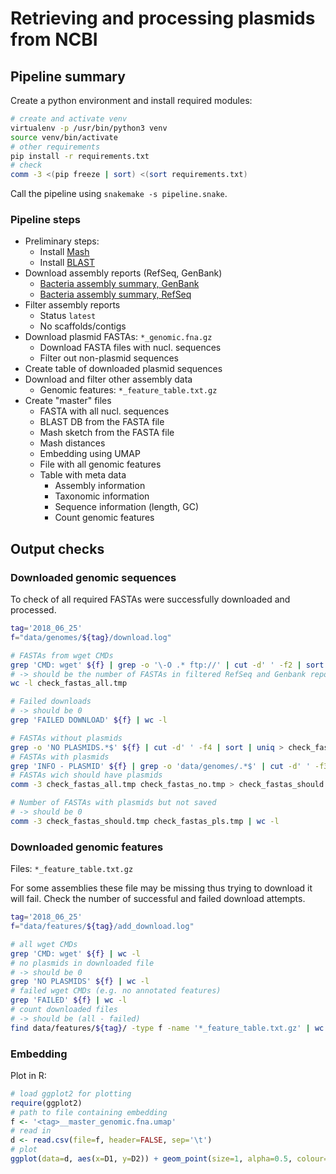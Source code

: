 # Retrieving and processing plasmids from NCBI

## Pipeline summary

Create a python environment and install required modules:

```bash
# create and activate venv
virtualenv -p /usr/bin/python3 venv
source venv/bin/activate
# other requirements
pip install -r requirements.txt
# check
comm -3 <(pip freeze | sort) <(sort requirements.txt)
```

Call the pipeline using `snakemake -s pipeline.snake`.

### Pipeline steps

- Preliminary steps:
    - Install [Mash](https://github.com/marbl/Mash)
    - Install [BLAST](https://blast.ncbi.nlm.nih.gov/Blast.cgi)
- Download assembly reports (RefSeq, GenBank)
    - [Bacteria assembly summary, GenBank](ftp://ftp.ncbi.nlm.nih.gov/genomes/genbank/bacteria/assembly_summary.txt)
    - [Bacteria assembly summary, RefSeq](ftp://ftp.ncbi.nlm.nih.gov/genomes/refseq/bacteria/assembly_summary.txt)
- Filter assembly reports
    - Status `latest`
    - No scaffolds/contigs
- Download plasmid FASTAs: `*_genomic.fna.gz`
    - Download FASTA files with nucl. sequences
    - Filter out non-plasmid sequences
- Create table of downloaded plasmid sequences
- Download and filter other assembly data
    - Genomic features: `*_feature_table.txt.gz`
- Create "master" files
    - FASTA with all nucl. sequences
    - BLAST DB from the FASTA file
    - Mash sketch from the FASTA file
    - Mash distances
    - Embedding using UMAP
    - File with all genomic features
    - Table with meta data
        - Assembly information
        - Taxonomic information
        - Sequence information (length, GC)
        - Count genomic features

## Output checks

### Downloaded genomic sequences
To check of all required FASTAs were successfully downloaded and processed.

```bash
tag='2018_06_25'
f="data/genomes/${tag}/download.log"

# FASTAs from wget CMDs
grep 'CMD: wget' ${f} | grep -o '\-O .* ftp://' | cut -d' ' -f2 | sort | uniq > check_fastas_all.tmp
# -> should be the number of FASTAs in filtered RefSeq and Genbank reports
wc -l check_fastas_all.tmp

# Failed downloads
# -> should be 0
grep 'FAILED DOWNLOAD' ${f} | wc -l

# FASTAs without plasmids
grep -o 'NO PLASMIDS.*$' ${f} | cut -d' ' -f4 | sort | uniq > check_fastas_no.tmp
# FASTAs with plasmids
grep 'INFO - PLASMID' ${f} | grep -o 'data/genomes/.*$' | cut -d' ' -f3 | sort | uniq > check_fastas_pls.tmp
# FASTAs wich should have plasmids
comm -3 check_fastas_all.tmp check_fastas_no.tmp > check_fastas_should.tmp

# Number of FASTAs with plasmids but not saved
# -> should be 0
comm -3 check_fastas_should.tmp check_fastas_pls.tmp | wc -l
```

### Downloaded genomic features
Files: `*_feature_table.txt.gz`

For some assemblies these file may be missing thus trying to download it will fail.
Check the number of successful and failed download attempts.

```bash
tag='2018_06_25'
f="data/features/${tag}/add_download.log"

# all wget CMDs
grep 'CMD: wget' ${f} | wc -l
# no plasmids in downloaded file
# -> should be 0
grep 'NO PLASMIDS' ${f} | wc -l
# failed wget CMDs (e.g. no annotated features)
grep 'FAILED' ${f} | wc -l
# count downloaded files
# -> should be (all - failed)
find data/features/${tag}/ -type f -name '*_feature_table.txt.gz' | wc -l
```

### Embedding
Plot in R:

```R
# load ggplot2 for plotting
require(ggplot2)
# path to file containing embedding
f <- '<tag>__master_genomic.fna.umap'
# read in
d <- read.csv(file=f, header=FALSE, sep='\t')
# plot
ggplot(data=d, aes(x=D1, y=D2)) + geom_point(size=1, alpha=0.5, colour='white', fill='#3399FF', shape=21) + theme_bw()
```
